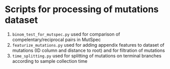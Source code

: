 # Scripts for processing of mutations dataset

1. `binom_test_for_mutspec.py` used for comparison of compelentary/reciprocal pairs in MutSpec
2. `featurize_mutations.py` used for adding appendix features to dataset of mutations (ID column and distance to root) and for filtration of mutations
3. `time_splitting.py` used for splitting of mutations on terminal branches according to sample collection time
